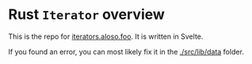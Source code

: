 # Rust `Iterator` overview

This is the repo for <a href="https://iterators.aloso.foo">iterators.aloso.foo</a>. It is written in Svelte.

If you found an error, you can most likely fix it in the [./src/lib/data](data) folder.
